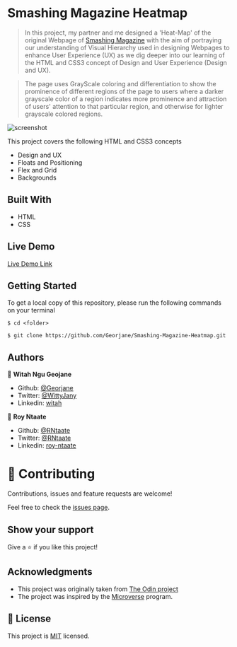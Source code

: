 # Smashing Magazine Heatmap

> In this project, my partner and me designed a 'Heat-Map' of the original Webpage of [Smashing Magazine](https://www.smashingmagazine.com/) with the aim of portraying our understanding of Visual Hierarchy used in designing Webpages to enhance User Experience (UX) as we dig deeper into our learning of the HTML and CSS3 concept of Design and User Experience (Design and UX).

>The page uses GrayScale coloring and differentiation to show the prominence of different regions of the page to users where a darker grayscale color of a region indicates more prominence and attraction of users' attention to that particular region, and otherwise for lighter grayscale colored regions.

![screenshot](./images/screenshot.jpg)

This project covers the following HTML and CSS3 concepts
- Design and UX
- Floats and Positioning
- Flex and Grid
- Backgrounds

## Built With
- HTML
- CSS

## Live Demo

[Live Demo Link](https://rawcdn.githack.com/RNtaate/roy-apple-page-project/a9efc12cfbb87b3c7ac9b39be3693978bdd77bb0/index.html)


## Getting Started
To get a local copy of this repository, please run the following commands on your terminal

```
$ cd <folder>
```

```
$ git clone https://github.com/Georjane/Smashing-Magazine-Heatmap.git
```

## Authors

👤 **Witah Ngu Geojane**

- Github: [@Georjane](https://github.com/Georjane)
- Twitter: [@WittyJany](https://twitter.com/WittyJany)
- Linkedin: [witah](https://www.linkedin.com/in/witah-georjane-74b8bb184)

👤 **Roy Ntaate**

- Github: [@RNtaate](https://github.com/RNtaate)
- Twitter: [@RNtaate](https://twitter.com/RNtaate)
- Linkedin: [roy-ntaate](https://linkedin.com/in/roy-ntaate)


# 🤝 Contributing

Contributions, issues and feature requests are welcome!

Feel free to check the [issues page](https://github.com/Georjane/Smashing-Magazine-Heatmap/issues).

## Show your support

Give a ⭐️ if you like this project!

## Acknowledgments

- This project was originally taken from [The Odin project](https://www.theodinproject.com/courses/html5-and-css3/lessons/design-teardown)
- The project was inspired by the [Microverse](https://www.microverse.org/) program.

## 📝 License

This project is [MIT](lic.url) licensed.

